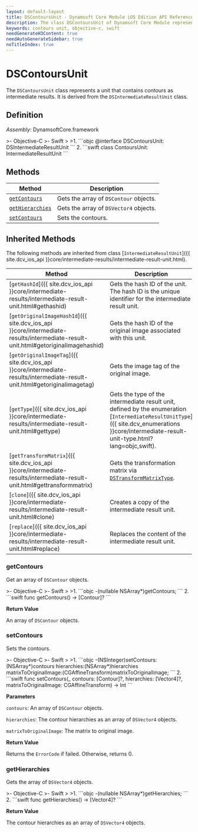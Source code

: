 ```yaml
---
layout: default-layout
title: DSContoursUnit - Dynamsoft Core Module iOS Edition API Reference
description: The class DSContoursUnit of Dynamsoft Core Module represents a unit that contains contours as intermediate results.
keywords: contours unit, objective-c, swift
needGenerateH3Content: true
needAutoGenerateSidebar: true
noTitleIndex: true
---
```


# DSContoursUnit

The `DSContoursUnit` class represents a unit that contains contours as intermediate results. It is derived from the `DSIntermediateResultUnit` class.

## Definition

*Assembly:* DynamsoftCore.framework

<div class="sample-code-prefix"></div>
>- Objective-C
>- Swift
>
>1. 
```objc
@interface DSContoursUnit: DSIntermediateResultUnit
```
2. 
```swift
class ContoursUnit: IntermediateResultUnit
```

## Methods

| Method | Description |
|------- |-------------|
| [`getContours`](#getcontours) | Gets the array of `DSContour` objects. |
| [`getHierarchies`](#gethierarchies) | Gets the array of `DSVector4` objects. |
| [`setContours`](#setcontours) | Sets the contours. |

## Inherited Methods

The following methods are inherited from class [`IntermediateResultUnit`]({{ site.dcv_ios_api }}core/intermediate-results/intermediate-result-unit.html).

| Method | Description |
|------- |-------------|
| [`getHashId`]({{ site.dcv_ios_api }}core/intermediate-results/intermediate-result-unit.html#gethashid) | Gets the hash ID of the unit. The hash ID is the unique identifier for the intermediate result unit. |
| [`getOriginalImageHashId`]({{ site.dcv_ios_api }}core/intermediate-results/intermediate-result-unit.html#getoriginalimagehashid) | Gets the hash ID of the original image associated with this unit. |
| [`getOriginalImageTag`]({{ site.dcv_ios_api }}core/intermediate-results/intermediate-result-unit.html#getoriginalimagetag) | Gets the image tag of the original image. |
| [`getType`]({{ site.dcv_ios_api }}core/intermediate-results/intermediate-result-unit.html#gettype) | Gets the type of the intermediate result unit, defined by the enumeration [`IntermediateResultUnitType`]({{ site.dcv_enumerations }}core/intermediate-result-unit-type.html?lang=objc,swift). |
| [`getTransformMatrix`]({{ site.dcv_ios_api }}core/intermediate-results/intermediate-result-unit.html#gettransformmatrix) | Gets the transformation matrix via [`DSTransformMatrixType`]({{site.dcv_enumerations}}/core/transform-matrix-type.html). |
| [`clone`]({{ site.dcv_ios_api }}core/intermediate-results/intermediate-result-unit.html#clone) | Creates a copy of the intermediate result unit. |
| [`replace`]({{ site.dcv_ios_api }}core/intermediate-results/intermediate-result-unit.html#replace) | Replaces the content of the intermediate result unit. |

### getContours

Get an array of `DSContour` objects.

<div class="sample-code-prefix"></div>
>- Objective-C
>- Swift
>
>1. 
```objc
-(nullable NSArray<DSContour*>*)getContours;
```
2. 
```swift
func getContours() -> [Contour]?
```

**Return Value**

An array of `DSContour` objects.

### setContours

Sets the contours.

<div class="sample-code-prefix"></div>
>- Objective-C
>- Swift
>
>1. 
```objc
-(NSInteger)setContours:(NSArray<DSContour*>*)contours
            hierarchies:(NSArray<Vector4*>*)hierarchies
  matrixToOriginalImage:(CGAffineTransform)matrixToOriginalImage;
```
2. 
```swift
func setContours(_ contours: [Contour]?, hierarchies: [Vector4]?, matrixToOriginalImage: CGAffineTransform) -> Int
```

**Parameters**

`contours`: An array of `DSContour` objects.

`hierarchies`: The contour hierarchies as an array of `DSVector4` objects.

`matrixToOriginalImage`: The matrix to original image.

**Return Value**

Returns the `ErrorCode` if failed. Otherwise, returns 0.

### getHierarchies

Gets the array of `DSVector4` objects.

<div class="sample-code-prefix"></div>
>- Objective-C
>- Swift
>
>1. 
```objc
-(nullable NSArray<DSVector4*>*)getHierarchies;
```
2. 
```swift
func getHierarchies() -> [Vector4]?
```

**Return Value**

The contour hierarchies as an array of `DSVector4` objects.
